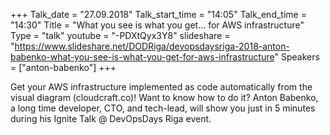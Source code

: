 +++
Talk_date = "27.09.2018"
Talk_start_time = "14:05"
Talk_end_time = "14:30"
Title = "What you see is what you get… for AWS infrastructure"
Type = "talk"
youtube = "-PDXtQyx3Y8"
slideshare = "https://www.slideshare.net/DODRiga/devopsdaysriga-2018-anton-babenko-what-you-see-is-what-you-get-for-aws-infrastructure"
Speakers = ["anton-babenko"]
+++

<p>Get your AWS infrastructure implemented as code automatically from the visual diagram (cloudcraft.co)! Want to know how to do it? Anton Babenko, a long time developer, CTO, and tech-lead, will show you just in 5 minutes during his Ignite Talk @ DevOpsDays Riga event.</p>